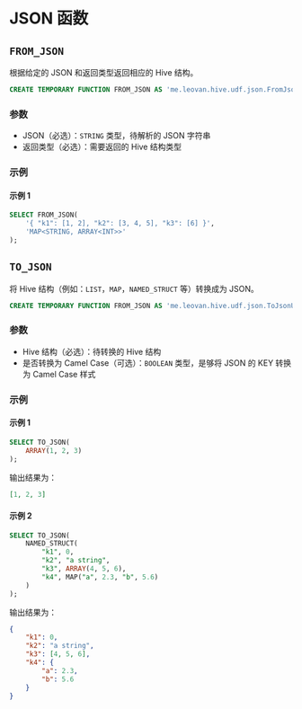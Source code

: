 # JSON 函数

## `FROM_JSON`

根据给定的 JSON 和返回类型返回相应的 Hive 结构。

```sql
CREATE TEMPORARY FUNCTION FROM_JSON AS 'me.leovan.hive.udf.json.FromJsonUDF';
```

### 参数

- JSON（必选）：`STRING` 类型，待解析的 JSON 字符串
- 返回类型（必选）：需要返回的 Hive 结构类型

### 示例

#### 示例 1

```sql
SELECT FROM_JSON(
    '{ "k1": [1, 2], "k2": [3, 4, 5], "k3": [6] }',
    'MAP<STRING, ARRAY<INT>>'
);
```

## `TO_JSON`

将 Hive 结构（例如：`LIST`，`MAP`，`NAMED_STRUCT` 等）转换成为 JSON。

```sql
CREATE TEMPORARY FUNCTION FROM_JSON AS 'me.leovan.hive.udf.json.ToJsonUDF';
```

### 参数

- Hive 结构（必选）：待转换的 Hive 结构
- 是否转换为 Camel Case（可选）：`BOOLEAN` 类型，是够将 JSON 的 KEY 转换为 Camel Case 样式

### 示例

#### 示例 1

```sql
SELECT TO_JSON(
    ARRAY(1, 2, 3)
);
```

输出结果为：

```json
[1, 2, 3]
```

#### 示例 2

```sql
SELECT TO_JSON(
    NAMED_STRUCT(
        "k1", 0,
        "k2", "a string",
        "k3", ARRAY(4, 5, 6),
        "k4", MAP("a", 2.3, "b", 5.6)
    )
);
```

输出结果为：

```json
{
    "k1": 0,
    "k2": "a string",
    "k3": [4, 5, 6],
    "k4": {
        "a": 2.3,
        "b": 5.6
    }
}
```
